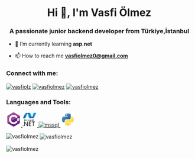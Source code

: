 <h1 align="center">Hi 👋, I'm Vasfi Ölmez</h1>
<h3 align="center">A passionate junior backend developer from Türkiye,İstanbul</h3>

- 🌱 I’m currently learning **asp.net**

- 📫 How to reach me **vasfiolmez0@gmail.com**

<h3 align="left">Connect with me:</h3>
<p align="left">
<a href="https://twitter.com/vasfiolz" target="blank"><img align="center" src="https://raw.githubusercontent.com/rahuldkjain/github-profile-readme-generator/master/src/images/icons/Social/twitter.svg" alt="vasfiolz" height="30" width="40" /></a>
<a href="https://linkedin.com/in/vasfiolmez" target="blank"><img align="center" src="https://raw.githubusercontent.com/rahuldkjain/github-profile-readme-generator/master/src/images/icons/Social/linked-in-alt.svg" alt="vasfiolmez" height="30" width="40" /></a>
<a href="https://instagram.com/vasfiolmez" target="blank"><img align="center" src="https://raw.githubusercontent.com/rahuldkjain/github-profile-readme-generator/master/src/images/icons/Social/instagram.svg" alt="vasfiolmez" height="30" width="40" /></a>
</p>

<h3 align="left">Languages and Tools:</h3>
<p align="left"> <a href="https://www.w3schools.com/cs/" target="_blank" rel="noreferrer"> <img src="https://raw.githubusercontent.com/devicons/devicon/master/icons/csharp/csharp-original.svg" alt="csharp" width="40" height="40"/> </a> <a href="https://dotnet.microsoft.com/" target="_blank" rel="noreferrer"> <img src="https://raw.githubusercontent.com/devicons/devicon/master/icons/dot-net/dot-net-original-wordmark.svg" alt="dotnet" width="40" height="40"/> </a> <a href="https://www.microsoft.com/en-us/sql-server" target="_blank" rel="noreferrer"> <img src="https://www.svgrepo.com/show/303229/microsoft-sql-server-logo.svg" alt="mssql" width="40" height="40"/> </a> <a href="https://www.python.org" target="_blank" rel="noreferrer"> <img src="https://raw.githubusercontent.com/devicons/devicon/master/icons/python/python-original.svg" alt="python" width="40" height="40"/> </a> </p>

<p><img align="left" src="https://github-readme-stats.vercel.app/api/top-langs?username=vasfiolmez&show_icons=true&locale=en&layout=compact" alt="vasfiolmez" /></p>

<p>&nbsp;<img align="center" src="https://github-readme-stats.vercel.app/api?username=vasfiolmez&show_icons=true&locale=en" alt="vasfiolmez" /></p>

<p><img align="center" src="https://github-readme-streak-stats.herokuapp.com/?user=vasfiolmez&" alt="vasfiolmez" /></p>
